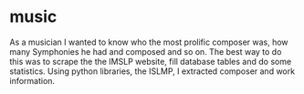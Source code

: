 # music
As a musician I wanted to know who the most prolific composer was, how many Symphonies he had and composed and so on. The best way to do this was to scrape the
the IMSLP website, fill database tables and do some statistics. Using python libraries, the ISLMP, I extracted composer and work information.

